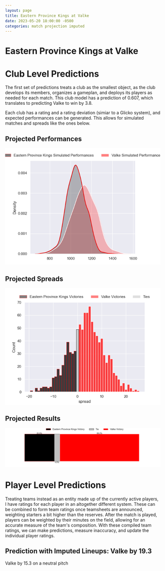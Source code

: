 ```yaml
---  
layout: page  
title: Eastern Province Kings at Valke  
date: 2023-05-20 18:00:00 -0500  
categories: match projection imputed  
---
```

# Eastern Province Kings at Valke

# Club Level Predictions


The first set of predictions treats a club as the smallest object, as the club develops its members, organizes a gameplan, and deploys its players as needed for each match. This club model has a prediction of 0.607, which translates to predicting Valke to win by 3.8.

Each club has a rating and a rating deviation (simiar to a Glicko system), and expected performances can be generated. This allows for simulated matches and spreads like the ones below.
## Projected Performances


![Projected Performances](plots/performances_2023-05-20-Valke-EasternProvinceKings.png)
## Projected Spreads


![Projected Spreads](plots/spreads_2023-05-20-Valke-EasternProvinceKings.png)
## Projected Results


![Projected Results](plots/resultbar_2023-05-20-Valke-EasternProvinceKings.png)
# Player Level Predictions


Treating teams instead as an entity made up of the currently active players, I have ratings for each player in an altogether different system. These can be combined to form team ratings once teamsheets are announced, weighting starters a bit higher than the reserves. After the match is played, players can be weighted by their minutes on the field, allowing for an accurate measure of the team's composition. With these compiled team ratings, we can make predictions, measure inaccuracy, and update the individual player ratings.
## Prediction with Imputed Lineups: Valke by 19.3


Valke by 15.3 on a neutral pitch

